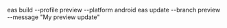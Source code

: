 eas build --profile preview --platform android
eas update --branch preview --message "My preview update"
